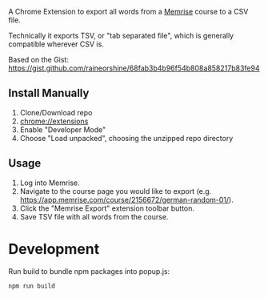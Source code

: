 A Chrome Extension to export all words from a [Memrise](https://memrise.com) course to a CSV file.

Technically it exports TSV, or "tab separated file", which is generally compatible wherever CSV is.

Based on the Gist: https://gist.github.com/raineorshine/68fab3b4b96f54b808a858217b83fe94

## Install Manually

1. Clone/Download repo
2. [chrome://extensions](chrome://extensions)
3. Enable "Developer Mode"
4. Choose "Load unpacked", choosing the unzipped repo directory

## Usage

1. Log into Memrise.
2. Navigate to the course page you would like to export (e.g. https://app.memrise.com/course/2156672/german-random-01/).
3. Click the "Memrise Export" extension toolbar button.
4. Save TSV file with all words from the course.

# Development

Run build to bundle npm packages into popup.js:

```js
npm run build
```